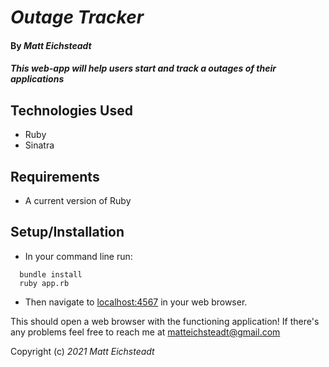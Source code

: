 # _Outage Tracker_

#### By _**Matt Eichsteadt**_

#### _This web-app will help users start and track a outages of their applications_

## Technologies Used

* Ruby
* Sinatra

## Requirements

* A current version of Ruby

## Setup/Installation

* In your command line run:
```
  bundle install
  ruby app.rb
```
* Then navigate to [localhost:4567](http://localhost:4567) in your web browser.

This should open a web browser with the functioning application! If there's any problems feel free to reach me at matteichsteadt@gmail.com

Copyright (c) _2021_ _Matt Eichsteadt_
